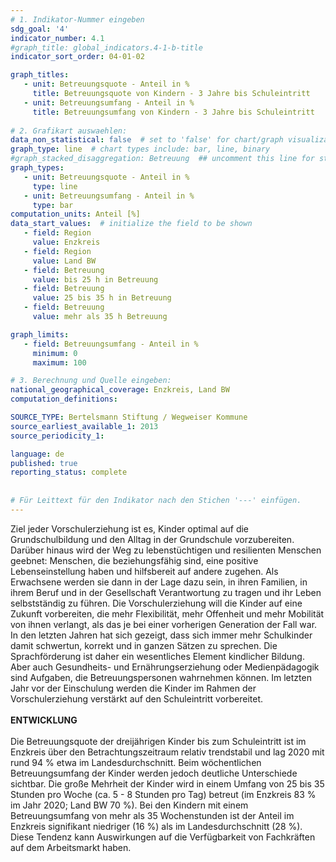 ```yaml
---
# 1. Indikator-Nummer eingeben 
sdg_goal: '4' 
indicator_number: 4.1
#graph_title: global_indicators.4-1-b-title
indicator_sort_order: 04-01-02

graph_titles:
   - unit: Betreuungsquote - Anteil in %
     title: Betreuungsquote von Kindern - 3 Jahre bis Schuleintritt
   - unit: Betreuungsumfang - Anteil in %
     title: Betreuungsumfang von Kindern - 3 Jahre bis Schuleintritt
 
# 2. Grafikart auswaehlen: 
data_non_statistical: false  # set to 'false' for chart/graph visualization 
graph_type: line  # chart types include: bar, line, binary 
#graph_stacked_disaggregation: Betreuung  ## uncomment this line for stacked bars. eplace 'Geschlecht' with the field of aggregation. 
graph_types:
   - unit: Betreuungsquote - Anteil in %
     type: line
   - unit: Betreuungsumfang - Anteil in %
     type: bar
computation_units: Anteil [%] 
data_start_values:  # initialize the field to be shown  
   - field: Region
     value: Enzkreis
   - field: Region
     value: Land BW
   - field: Betreuung
     value: bis 25 h in Betreuung
   - field: Betreuung
     value: 25 bis 35 h in Betreuung
   - field: Betreuung
     value: mehr als 35 h Betreuung

graph_limits:
   - field: Betreuungsumfang - Anteil in %
     minimum: 0
     maximum: 100  

# 3. Berechnung und Quelle eingeben: 
national_geographical_coverage: Enzkreis, Land BW
computation_definitions: 

SOURCE_TYPE: Bertelsmann Stiftung / Wegweiser Kommune
source_earliest_available_1: 2013
source_periodicity_1: 

language: de   
published: true 
reporting_status: complete
 
 
# Für Leittext für den Indikator nach den Stichen '---' einfügen. 
---
```

Ziel jeder Vorschulerziehung ist es, Kinder optimal auf die Grundschulbildung und den Alltag in der Grundschule vorzubereiten. Darüber hinaus wird der Weg zu lebenstüchtigen und resilienten Menschen geebnet: Menschen, die beziehungsfähig sind, eine positive Lebenseinstellung haben und hilfsbereit auf andere zugehen. Als Erwachsene werden sie dann in der Lage dazu sein, in ihren Familien, in ihrem Beruf und in der Gesellschaft Verantwortung zu tragen und ihr Leben selbstständig zu führen. Die Vorschulerziehung will die Kinder auf eine Zukunft vorbereiten, die mehr Flexibilität, mehr Offenheit und mehr Mobilität von ihnen verlangt, als das je bei einer vorherigen Generation der Fall war. In den letzten Jahren hat sich gezeigt, dass sich immer mehr Schulkinder damit schwertun, korrekt und in ganzen Sätzen zu sprechen. Die Sprachförderung ist daher ein wesentliches Element kindlicher Bildung. Aber auch Gesundheits- und Ernährungserziehung oder Medienpädagogik sind Aufgaben, die Betreuungspersonen wahrnehmen können. Im letzten Jahr vor der Einschulung werden die Kinder im Rahmen der Vorschulerziehung verstärkt auf den Schuleintritt vorbereitet. <br>
<br>
**ENTWICKLUNG** <br>
<br>
Die Betreuungsquote der dreijährigen Kinder bis zum Schuleintritt ist im Enzkreis über den Betrachtungszeitraum relativ trendstabil und lag 2020 mit rund 94 % etwa im Landesdurchschnitt. Beim wöchentlichen Betreuungsumfang der Kinder werden jedoch deutliche Unterschiede sichtbar. Die große Mehrheit der Kinder wird in einem Umfang von 25 bis 35 Stunden pro Woche (ca. 5 - 8 Stunden pro Tag) betreut (im Enzkreis 83 % im Jahr 2020; Land BW 70 %). Bei den Kindern mit einem Betreuungsumfang von mehr als 35 Wochenstunden ist der Anteil im Enzkreis signifikant niedriger (16 %) als im Landesdurchschnitt (28 %). Diese Tendenz kann Auswirkungen auf die Verfügbarkeit von Fachkräften auf dem Arbeitsmarkt haben.
